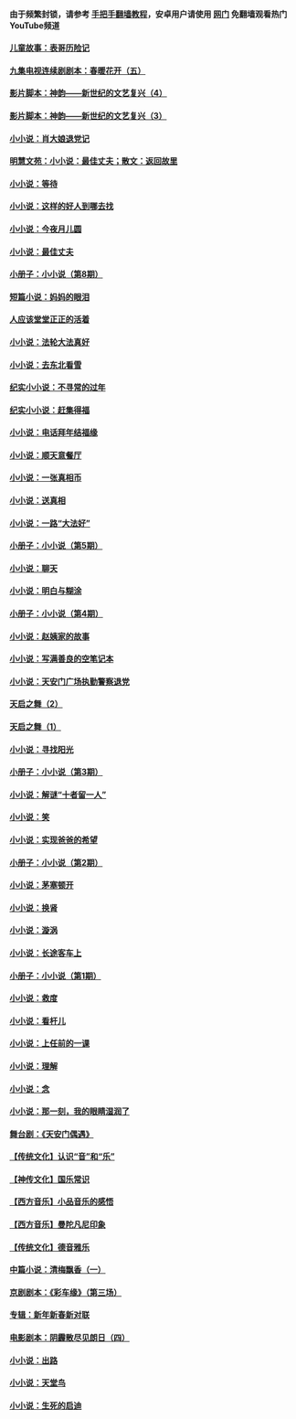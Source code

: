 #### 由于频繁封锁，请参考 [手把手翻墙教程](https://github.com/gfw-breaker/guides/wiki/)，安卓用户请使用 [网门](https://github.com/gfw-breaker/nogfw/blob/master/dl.md?t=05210201) 免翻墙观看热门YouTube频道 

#### [儿童故事：表哥历险记](../pages/328/383535.md?t=05210201) 

#### [九集电视连续剧剧本：春暖花开（五）](../pages/328/275919.md?t=05210201) 

#### [影片脚本：神韵——新世纪的文艺复兴（4）](../pages/328/266089.md?t=05210201) 

#### [影片脚本：神韵——新世纪的文艺复兴（3）](../pages/328/266087.md?t=05210201) 

#### [小小说：肖大娘退党记](../pages/328/239807.md?t=05210201) 

#### [明慧文苑：小小说：最佳丈夫；散文：返回故里](../pages/328/3439.md?t=05210201) 

#### [小小说：等待](../pages/328/223927.md?t=05210201) 

#### [小小说：这样的好人到哪去找](../pages/328/209396.md?t=05210201) 

#### [小小说：今夜月儿圆](../pages/328/193588.md?t=05210201) 

#### [小小说：最佳丈夫](../pages/328/190938.md?t=05210201) 

#### [小册子：小小说（第8期）](../pages/328/188202.md?t=05210201) 

#### [短篇小说：妈妈的眼泪](../pages/328/187712.md?t=05210201) 

#### [人应该堂堂正正的活着](../pages/328/182430.md?t=05210201) 

#### [小小说：法轮大法真好](../pages/328/174669.md?t=05210201) 

#### [小小说：去东北看雪](../pages/328/173882.md?t=05210201) 

#### [纪实小小说：不寻常的过年](../pages/328/173187.md?t=05210201) 

#### [纪实小小说：赶集得福](../pages/328/172652.md?t=05210201) 

#### [小小说：电话拜年结福缘](../pages/328/172533.md?t=05210201) 

#### [小小说：顺天意餐厅](../pages/328/170182.md?t=05210201) 

#### [小小说：一张真相币](../pages/328/169410.md?t=05210201) 

#### [小小说：送真相](../pages/328/166713.md?t=05210201) 

#### [小小说：一路“大法好”](../pages/328/162016.md?t=05210201) 

#### [小册子：小小说（第5期）](../pages/328/161131.md?t=05210201) 

#### [小小说：聊天](../pages/328/159640.md?t=05210201) 

#### [小小说：明白与糊涂](../pages/328/158101.md?t=05210201) 

#### [小册子：小小说（第4期）](../pages/328/158006.md?t=05210201) 

#### [小小说：赵姨家的故事](../pages/328/157843.md?t=05210201) 

#### [小小说：写满善良的空笔记本](../pages/328/157382.md?t=05210201) 

#### [小小说：天安门广场执勤警察退党](../pages/328/156982.md?t=05210201) 

#### [天启之舞（2）](../pages/328/153440.md?t=05210201) 

#### [天启之舞（1）](../pages/328/153439.md?t=05210201) 

#### [小小说：寻找阳光](../pages/328/153065.md?t=05210201) 

#### [小册子：小小说（第3期）](../pages/328/151715.md?t=05210201) 

#### [小小说：解谜“十者留一人”](../pages/328/148967.md?t=05210201) 

#### [小小说：笑](../pages/328/148905.md?t=05210201) 

#### [小小说：实现爸爸的希望](../pages/328/148096.md?t=05210201) 

#### [小册子：小小说（第2期）](../pages/328/147214.md?t=05210201) 

#### [小小说：茅塞顿开](../pages/328/147030.md?t=05210201) 

#### [小小说：换肾](../pages/328/146770.md?t=05210201) 

#### [小小说：漩涡](../pages/328/146683.md?t=05210201) 

#### [小小说：长途客车上](../pages/328/145076.md?t=05210201) 

#### [小册子：小小说（第1期）](../pages/328/143963.md?t=05210201) 

#### [小小说：救度](../pages/328/143927.md?t=05210201) 

#### [小小说：看杆儿](../pages/328/142137.md?t=05210201) 

#### [小小说：上任前的一课](../pages/328/140808.md?t=05210201) 

#### [小小说：理解](../pages/328/140476.md?t=05210201) 

#### [小小说：念](../pages/328/139513.md?t=05210201) 

#### [小小说：那一刻，我的眼睛湿润了](../pages/328/138476.md?t=05210201) 

#### [舞台剧：《天安门偶遇》](../pages/328/117155.md?t=05210201) 

#### [【传统文化】认识“音”和“乐”](../pages/328/108667.md?t=05210201) 

#### [【神传文化】国乐常识](../pages/328/104225.md?t=05210201) 

#### [【西方音乐】小品音乐的感悟](../pages/328/102924.md?t=05210201) 

#### [【西方音乐】曼陀凡尼印象](../pages/328/102922.md?t=05210201) 

#### [【传统文化】德音雅乐](../pages/328/102923.md?t=05210201) 

#### [中篇小说：清梅飘香（一）](../pages/328/101058.md?t=05210201) 

#### [京剧剧本：《彩车缘》（第三场）](../pages/328/96434.md?t=05210201) 

#### [专辑：新年新春新对联](../pages/328/94991.md?t=05210201) 

#### [电影剧本：阴霾散尽见朗日（四）](../pages/328/87081.md?t=05210201) 

#### [小小说：出路](../pages/328/84848.md?t=05210201) 

#### [小小说：天堂鸟](../pages/328/83084.md?t=05210201) 

#### [小小说：生死的启迪](../pages/328/70977.md?t=05210201) 


